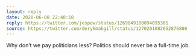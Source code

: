 ```yaml
---
layout: reply
date: 2020-06-08 22:48:18
reply: https://twitter.com/jespow/status/1269849180094095361
source: https://twitter.com/derykmakgill/status/1270201082652876800
---
```


Why don’t we pay politicians less? Politics should never be a full-time job.
